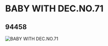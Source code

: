 # BABY WITH DEC.NO.71
## 94458
![BABY WITH DEC.NO.71](https://lc-www-live-s.legocdn.com/media/bricks/5/2/4615582.jpg)